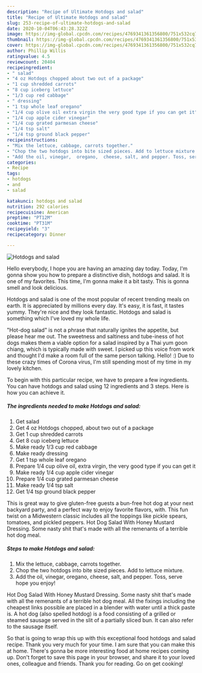 ```yaml
---
description: "Recipe of Ultimate Hotdogs and salad"
title: "Recipe of Ultimate Hotdogs and salad"
slug: 253-recipe-of-ultimate-hotdogs-and-salad
date: 2020-10-04T06:43:28.322Z
image: https://img-global.cpcdn.com/recipes/4769341361356800/751x532cq70/hotdogs-and-salad-recipe-main-photo.jpg
thumbnail: https://img-global.cpcdn.com/recipes/4769341361356800/751x532cq70/hotdogs-and-salad-recipe-main-photo.jpg
cover: https://img-global.cpcdn.com/recipes/4769341361356800/751x532cq70/hotdogs-and-salad-recipe-main-photo.jpg
author: Phillip Willis
ratingvalue: 4.5
reviewcount: 20404
recipeingredient:
- " salad"
- "4 oz Hotdogs chopped about two out of a package"
- "1 cup shredded carrots"
- "8 cup iceberg lettuce"
- "1/3 cup red cabbage"
- " dressing"
- "1 tsp whole leaf oregano"
- "1/4 cup olive oil extra virgin the very good type if you can get it"
- "1/4 cup apple cider vinegar"
- "1/4 cup grated parmesan cheese"
- "1/4 tsp salt"
- "1/4 tsp ground black pepper"
recipeinstructions:
- "Mix the lettuce, cabbage, carrots together."
- "Chop the two hotdogs into bite sized pieces. Add to lettuce mixture."
- "Add the oil, vinegar,  oregano,  cheese, salt, and pepper. Toss, serve hope you enjoy!"
categories:
- Recipe
tags:
- hotdogs
- and
- salad

katakunci: hotdogs and salad 
nutrition: 292 calories
recipecuisine: American
preptime: "PT12M"
cooktime: "PT31M"
recipeyield: "3"
recipecategory: Dinner

---
```



![Hotdogs and salad](https://img-global.cpcdn.com/recipes/4769341361356800/751x532cq70/hotdogs-and-salad-recipe-main-photo.jpg)

Hello everybody, I hope you are having an amazing day today. Today, I'm gonna show you how to prepare a distinctive dish, hotdogs and salad. It is one of my favorites. This time, I'm gonna make it a bit tasty. This is gonna smell and look delicious.

Hotdogs and salad is one of the most popular of recent trending meals on earth. It is appreciated by millions every day. It's easy, it is fast, it tastes yummy. They're nice and they look fantastic. Hotdogs and salad is something which I've loved my whole life.

&#34;Hot-dog salad&#34; is not a phrase that naturally ignites the appetite, but please hear me out. The sweetness and saltiness and tube-iness of hot dogs makes them a viable option for a salad inspired by a Thai yum goon chiang, which is typically made with sweet. I picked up this voice from work and thought I&#39;d make a room full of the same person talking. Hello! :) Due to these crazy times of Corona virus, I&#39;m still spending most of my time in my lovely kitchen.


To begin with this particular recipe, we have to prepare a few ingredients. You can have hotdogs and salad using 12 ingredients and 3 steps. Here is how you can achieve it.

<!--inarticleads1-->

##### The ingredients needed to make Hotdogs and salad:

1. Get  salad
1. Get 4 oz Hotdogs chopped, about two out of a package
1. Get 1 cup shredded carrots
1. Get 8 cup iceberg lettuce
1. Make ready 1/3 cup red cabbage
1. Make ready  dressing
1. Get 1 tsp whole leaf oregano
1. Prepare 1/4 cup olive oil, extra virgin, the very good type if you can get it
1. Make ready 1/4 cup apple cider vinegar
1. Prepare 1/4 cup grated parmesan cheese
1. Make ready 1/4 tsp salt
1. Get 1/4 tsp ground black pepper


This is great way to give gluten-free guests a bun-free hot dog at your next backyard party, and a perfect way to enjoy favorite flavors, with. This fun twist on a Midwestern classic includes all the toppings like pickle spears, tomatoes, and pickled peppers. Hot Dog Salad With Honey Mustard Dressing. Some nasty shit that&#39;s made with all the remenants of a terrible hot dog meal. 

<!--inarticleads2-->

##### Steps to make Hotdogs and salad:

1. Mix the lettuce, cabbage, carrots together.
1. Chop the two hotdogs into bite sized pieces. Add to lettuce mixture.
1. Add the oil, vinegar,  oregano,  cheese, salt, and pepper. Toss, serve hope you enjoy!


Hot Dog Salad With Honey Mustard Dressing. Some nasty shit that&#39;s made with all the remenants of a terrible hot dog meal. All the fixings including the cheapest links possible are placed in a blender with water until a thick paste is. A hot dog (also spelled hotdog) is a food consisting of a grilled or steamed sausage served in the slit of a partially sliced bun. It can also refer to the sausage itself. 

So that is going to wrap this up with this exceptional food hotdogs and salad recipe. Thank you very much for your time. I am sure that you can make this at home. There's gonna be more interesting food at home recipes coming up. Don't forget to save this page in your browser, and share it to your loved ones, colleague and friends. Thank you for reading. Go on get cooking!
